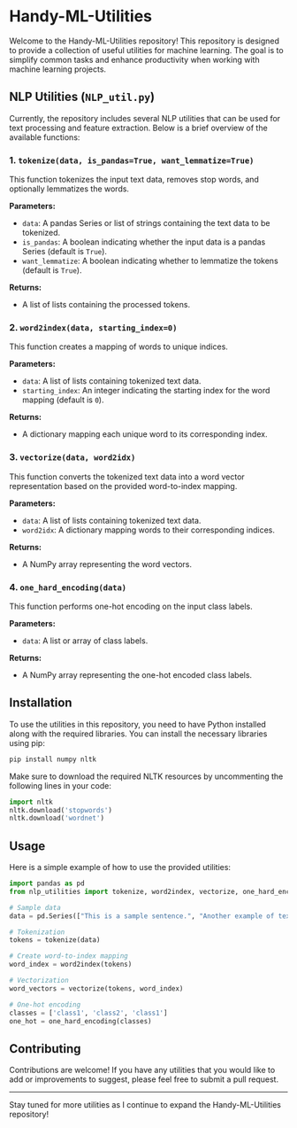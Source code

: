 # Handy-ML-Utilities

Welcome to the Handy-ML-Utilities repository! This repository is designed to provide a collection of useful utilities for machine learning. The goal is to simplify common tasks and enhance productivity when working with machine learning projects.

## NLP Utilities (`NLP_util.py`)

Currently, the repository includes several NLP utilities that can be used for text processing and feature extraction. Below is a brief overview of the available functions:

### 1. `tokenize(data, is_pandas=True, want_lemmatize=True)`

This function tokenizes the input text data, removes stop words, and optionally lemmatizes the words. 

**Parameters:**
- `data`: A pandas Series or list of strings containing the text data to be tokenized.
- `is_pandas`: A boolean indicating whether the input data is a pandas Series (default is `True`).
- `want_lemmatize`: A boolean indicating whether to lemmatize the tokens (default is `True`).

**Returns:**
- A list of lists containing the processed tokens.

### 2. `word2index(data, starting_index=0)`

This function creates a mapping of words to unique indices.

**Parameters:**
- `data`: A list of lists containing tokenized text data.
- `starting_index`: An integer indicating the starting index for the word mapping (default is `0`).

**Returns:**
- A dictionary mapping each unique word to its corresponding index.

### 3. `vectorize(data, word2idx)`

This function converts the tokenized text data into a word vector representation based on the provided word-to-index mapping.

**Parameters:**
- `data`: A list of lists containing tokenized text data.
- `word2idx`: A dictionary mapping words to their corresponding indices.

**Returns:**
- A NumPy array representing the word vectors.

### 4. `one_hard_encoding(data)`

This function performs one-hot encoding on the input class labels.

**Parameters:**
- `data`: A list or array of class labels.

**Returns:**
- A NumPy array representing the one-hot encoded class labels.

## Installation

To use the utilities in this repository, you need to have Python installed along with the required libraries. You can install the necessary libraries using pip:

```bash
pip install numpy nltk
```

Make sure to download the required NLTK resources by uncommenting the following lines in your code:

```python
import nltk
nltk.download('stopwords')
nltk.download('wordnet')
```

## Usage

Here is a simple example of how to use the provided utilities:

```python
import pandas as pd
from nlp_utilities import tokenize, word2index, vectorize, one_hard_encoding

# Sample data
data = pd.Series(["This is a sample sentence.", "Another example of text processing."])

# Tokenization
tokens = tokenize(data)

# Create word-to-index mapping
word_index = word2index(tokens)

# Vectorization
word_vectors = vectorize(tokens, word_index)

# One-hot encoding
classes = ['class1', 'class2', 'class1']
one_hot = one_hard_encoding(classes)
```

## Contributing

Contributions are welcome! If you have any utilities that you would like to add or improvements to suggest, please feel free to submit a pull request.

---

Stay tuned for more utilities as I continue to expand the Handy-ML-Utilities repository!

